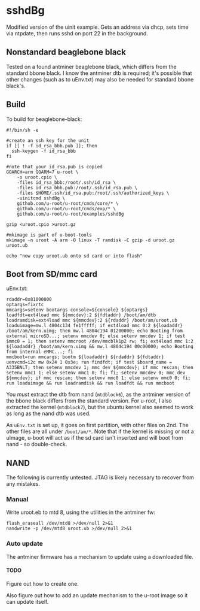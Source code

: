 # sshdBg


Modified version of the uinit example. Gets an address via dhcp, sets time via ntpdate, then runs sshd on port 22 in the background.

## Nonstandard beaglebone black
Tested on a found antminer beaglebone black, which differs from the standard bbone black. I know the antminer dtb is required; it's possible that other changes (such as to uEnv.txt) may also be needed for standard bbone black's.

## Build
To build for beaglebone-black:

```shell
#!/bin/sh -e

#create an ssh key for the unit
if [[ ! -f id_rsa_bbb.pub ]]; then
  ssh-keygen -f id_rsa_bbb
fi

#note that your id_rsa.pub is copied
GOARCH=arm GOARM=7 u-root \
    -o uroot.cpio \
    -files id_rsa_bbb:/root/.ssh/id_rsa \
    -files id_rsa_bbb.pub:/root/.ssh/id_rsa.pub \
    -files $HOME/.ssh/id_rsa.pub:/root/.ssh/authorized_keys \
    -uinitcmd sshdBg \
    github.com/u-root/u-root/cmds/core/* \
    github.com/u-root/u-root/cmds/exp/* \
    github.com/u-root/u-root/examples/sshdBg

gzip <uroot.cpio >uroot.gz

#mkimage is part of u-boot-tools
mkimage -n uroot -A arm -O linux -T ramdisk -C gzip -d uroot.gz uroot.ub

echo "now copy uroot.ub onto sd card or into flash"
```

## Boot from SD/mmc card
uEnv.txt:
```
rdaddr=0x81000000
optargs=fixrtc
mmcargs=setenv bootargs console=${console} ${optargs}
loadfdt=ext4load mmc ${mmcdev}:2 ${fdtaddr} /boot/am/dtb
loadramdisk=ext4load mmc ${mmcdev}:2 ${rdaddr} /boot/am/uroot.ub
loaduimage=mw.l 4804c134 fe1fffff; if ext4load mmc 0:2 ${loadaddr} /boot/am/kern.uimg; then mw.l 4804c194 01200000; echo Booting from external microSD...; setenv mmcdev 0; else setenv mmcdev 1; if test $mmc0 = 1; then setenv mmcroot /dev/mmcblk1p2 rw; fi; ext4load mmc 1:2 ${loadaddr} /boot/am/kern.uimg && mw.l 4804c194 00c00000; echo Booting from internal eMMC...; fi
mmcboot=run mmcargs; bootm ${loadaddr} ${rdaddr} ${fdtaddr}
uenvcmd=i2c mw 0x24 1 0x3e; run findfdt; if test $board_name = A335BNLT; then setenv mmcdev 1; mmc dev ${mmcdev}; if mmc rescan; then setenv mmc1 1; else setenv mmc1 0; fi; fi; setenv mmcdev 0; mmc dev ${mmcdev}; if mmc rescan; then setenv mmc0 1; else setenv mmc0 0; fi; run loaduimage && run loadramdisk && run loadfdt && run mmcboot
```

You _must_ extract the dtb from nand (`mtdblock6`), as the antminer version of the bbone black differs from the standard version. For u-root, I also extracted the kernel (`mtdblock7`), but the ubuntu kernel also seemed to work as long as the nand dtb was used.

As `uEnv.txt` is set up, it goes on first partition, with other files on 2nd. The other files are all under `/boot/am/*`. Note that if the kernel is missing or not a uImage, u-boot will act as if the sd card isn't inserted and will boot from nand - so double-check.

## NAND

The following is currently untested. JTAG is likely necessary to recover from any mistakes.

### Manual

Write uroot.eb to mtd 8, using the utilities in the antminer fw:

```shell
flash_eraseall /dev/mtd8 >/dev/null 2>&1
nandwrite -p /dev/mtd8 uroot.ub >/dev/null 2>&1
```

### Auto update

The antminer firmware has a mechanism to update using a downloaded file.

#### TODO
Figure out how to create one.

Also figure out how to add an update mechanism to the u-root image so it can update itself.
